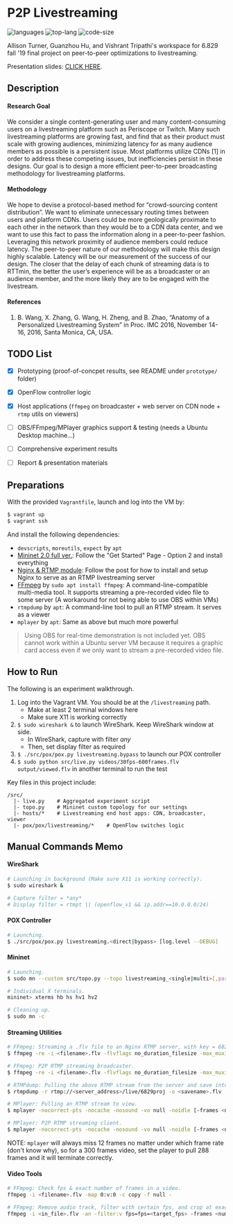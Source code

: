 # P2P Livestreaming

![languages](https://img.shields.io/github/languages/count/Allison-Turner/p2p-livestreaming?color=gold)
![top-lang](https://img.shields.io/github/languages/top/Allison-Turner/p2p-livestreaming)
![code-size](https://img.shields.io/github/languages/code-size/Allison-Turner/p2p-livestreaming?color=green)

Allison Turner, Guanzhou Hu, and Vishrant Tripathi's workspace for 6.829 fall '19 final project on peer-to-peer optimizations to livestreaming.

Presentation slides: [CLICK HERE](https://docs.google.com/presentation/d/1DvFXPU94F932dR3AAu87u9xZMteHArnPzpD0hii22aU/edit).


## Description

#### Research Goal

We consider a single content-generating user and many content-consuming users on a livestreaming platform such as Periscope or Twitch. Many such livestreaming platforms are growing fast, and find that as their product must scale with growing audiences, minimizing latency for as many audience members as possible is a persistent issue. Most platforms utilize CDNs [1] in order to address these competing issues, but inefficiencies persist in these designs. Our goal is to design a more efficient peer-to-peer broadcasting methodology for livestreaming platforms.

#### Methodology

We hope to devise a protocol-based method for “crowd-sourcing content distribution”. We want to eliminate unnecessary routing times between users and platform CDNs. Users could be more geologically proximate to each other in the network than they would be to a CDN data center, and we want to use this fact to pass the information along in a peer-to-peer fashion. Leveraging this network proximity of audience members could reduce latency. The peer-to-peer nature of our methodology will make this design highly scalable. Latency will be our measurement of the success of our design. The closer that the delay of each chunk of streaming data is to RTTmin, the better the user’s experience will be as a broadcaster or an audience member, and the more likely they are to be engaged with the livestream.

#### References
1. B. Wang, X. Zhang, G. Wang, H. Zheng, and B. Zhao, “Anatomy of a Personalized Livestreaming System” in Proc. IMC 2016, November 14-16, 2016, Santa Monica, CA, USA.


## TODO List

- [x] Prototyping (proof-of-concpet results, see README under `prototype/` folder)
- [x] OpenFlow controller logic
- [x] Host applications (`ffmpeg` on broadcaster + web server on CDN node + `rtmp` utils on viewers)
- [ ] OBS/FFmpeg/MPlayer graphics support & testing (needs a Ubuntu Desktop machine...)
- [ ] Comprehensive experiment results
- [ ] Report & presentation materials


## Preparations

With the provided `Vagrantfile`, launch and log into the VM by:

```bash
$ vagrant up
$ vagrant ssh
```

And install the following dependencies:

- `devscripts`, `moreutils`, `expect` by `apt`
- [Mininet 2.0 full ver.](http://mininet.org/): Follow the "Get Started" Page - Option 2 and install everything
- [Nginx & RTMP module](https://opensource.com/article/19/1/basic-live-video-streaming-server): Follow the post for how to install and setup Nginx to serve as an RTMP livestreaming server
- [FFmpeg](https://trac.ffmpeg.org/wiki/StreamingGuide) by `sudo apt install ffmpeg`: A command-line-compatible multi-media tool. It supports streaming a pre-recorded video file to some server (A workaround for not being able to use OBS within VMs)
- `rtmpdump` by `apt`: A command-line tool to pull an RTMP stream. It serves as a viewer
- `mplayer` by `apt`: Same as above but much more powerful

> Using OBS for real-time demonstration is not included yet. OBS cannot work within a Ubuntu server VM because it requires a graphic card access even if we only want to stream a pre-recorded video file.


## How to Run

The following is an experiment walkthrough.

1. Log into the Vagrant VM. You should be at the `/livestreaming` path.
    - Make at least 2 terminal windows here
    - Make sure X11 is working correctly
2. `$ sudo wireshark &` to launch WireShark. Keep WireShark window at side.
    - In WireShark, capture with filter *any*
    - Then, set display filter as required
3. `$ ./src/pox/pox.py livestreaming.bypass` to launch our POX controller
4. `$ sudo python src/live.py videos/30fps-600frames.flv output/viewed.flv` in another terminal to run the test

Key files in this project include:

```text
/src/
  |- live.py    # Aggregated experiment script
  |- topo.py    # Mininet custom topology for our settings
  |- hosts/*    # Livestreaming end host apps: CDN, broadcaster, viewer
  |- pox/pox/livestreaming/*    # OpenFlow switches logic
```


## Manual Commands Memo

#### WireShark

```bash
# Launching in background (Make sure X11 is working correctly).
$ sudo wireshark &

# Capture filter = *any*
# Display filter = rtmpt || (openflow_v1 && ip.addr==10.0.0.0/24)
```

#### POX Controller

```bash
# Launching.
$ ./src/pox/pox.py livestreaming.<direct|bypass> [log.level --DEBUG]
```

#### Mininet

```bash
# Launching.
$ sudo mn --custom src/topo.py --topo livestreaming_<single|multi>[,param] --link=tc --mac --controller remote --switch ovsk

# Individual X terminals.
mininet> xterms hb hs hv1 hv2

# Cleaning up.
$ sudo mn -c
```

#### Streaming Utilities

```bash
# FFmpeg: Streaming a .flv file to an Nginx RTMP server, with key = 6829proj.
$ ffmpeg -re -i <filename>.flv -flvflags no_duration_filesize -max_muxing_queue_size 8192 -f flv rtmp://<server_address>/live/6829proj

# FFmpeg: P2P RTMP streaming broadcaster.
$ ffmpeg -re -i <filename>.flv -flvflags no_duration_filesize -max_muxing_queue_size 8192 -f flv tcp://<client_address>:<port>

# RTMPdump: Pulling the above RTMP stream from the server and save into a file.
$ rtmpdump -r rtmp://<server_address>/live/6829proj -o <savename>.flv

# MPlayer: Pulling an RTMP stream to view.
$ mplayer -nocorrect-pts -nocache -nosound -vo null -noidle [-frames <num_frames>] -dumpstream -dumpfile <dump_file> rtmp://<server_address>/live/6829proj

# MPlayer: P2P RTMP streaming client.
$ mplayer -nocorrect-pts -nocache -nosound -vo null -noidle [-frames <num_frames>] -dumpstream -dumpfile <dump_file> ffmpeg://tcp://<my_ip>:<port>?listen
```

NOTE: `mplayer` will always miss 12 frames no matter under which frame rate (don't know why), so for a 300 frames video, set the player to pull 288 frames and it will terminate correctly.

#### Video Tools

```bash
# FFmpeg: Check fps & exact number of frames in a video.
ffmpeg -i <filename>.flv -map 0:v:0 -c copy -f null -

# FFmpeg: Remove audio track, filter with certain fps, and crop at exact number of frames.
ffmpeg -i <in_file>.flv -an -filter:v fps=fps=<target_fps> -frames <num_frames> <out_file>.flv
```
